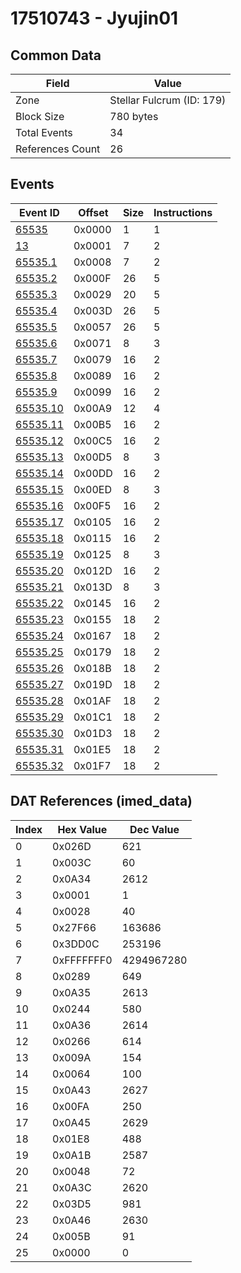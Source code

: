 # 17510743 - Jyujin01

## Common Data

| Field            | Value                     |
|------------------|---------------------------|
| Zone             | Stellar Fulcrum (ID: 179) |
| Block Size       | 780 bytes                 |
| Total Events     | 34                        |
| References Count | 26                        |

## Events

| Event ID                  | Offset   |   Size |   Instructions |
|---------------------------|----------|--------|----------------|
| [65535](./65535.md)       | 0x0000   |      1 |              1 |
| [13](./13.md)             | 0x0001   |      7 |              2 |
| [65535.1](./65535.1.md)   | 0x0008   |      7 |              2 |
| [65535.2](./65535.2.md)   | 0x000F   |     26 |              5 |
| [65535.3](./65535.3.md)   | 0x0029   |     20 |              5 |
| [65535.4](./65535.4.md)   | 0x003D   |     26 |              5 |
| [65535.5](./65535.5.md)   | 0x0057   |     26 |              5 |
| [65535.6](./65535.6.md)   | 0x0071   |      8 |              3 |
| [65535.7](./65535.7.md)   | 0x0079   |     16 |              2 |
| [65535.8](./65535.8.md)   | 0x0089   |     16 |              2 |
| [65535.9](./65535.9.md)   | 0x0099   |     16 |              2 |
| [65535.10](./65535.10.md) | 0x00A9   |     12 |              4 |
| [65535.11](./65535.11.md) | 0x00B5   |     16 |              2 |
| [65535.12](./65535.12.md) | 0x00C5   |     16 |              2 |
| [65535.13](./65535.13.md) | 0x00D5   |      8 |              3 |
| [65535.14](./65535.14.md) | 0x00DD   |     16 |              2 |
| [65535.15](./65535.15.md) | 0x00ED   |      8 |              3 |
| [65535.16](./65535.16.md) | 0x00F5   |     16 |              2 |
| [65535.17](./65535.17.md) | 0x0105   |     16 |              2 |
| [65535.18](./65535.18.md) | 0x0115   |     16 |              2 |
| [65535.19](./65535.19.md) | 0x0125   |      8 |              3 |
| [65535.20](./65535.20.md) | 0x012D   |     16 |              2 |
| [65535.21](./65535.21.md) | 0x013D   |      8 |              3 |
| [65535.22](./65535.22.md) | 0x0145   |     16 |              2 |
| [65535.23](./65535.23.md) | 0x0155   |     18 |              2 |
| [65535.24](./65535.24.md) | 0x0167   |     18 |              2 |
| [65535.25](./65535.25.md) | 0x0179   |     18 |              2 |
| [65535.26](./65535.26.md) | 0x018B   |     18 |              2 |
| [65535.27](./65535.27.md) | 0x019D   |     18 |              2 |
| [65535.28](./65535.28.md) | 0x01AF   |     18 |              2 |
| [65535.29](./65535.29.md) | 0x01C1   |     18 |              2 |
| [65535.30](./65535.30.md) | 0x01D3   |     18 |              2 |
| [65535.31](./65535.31.md) | 0x01E5   |     18 |              2 |
| [65535.32](./65535.32.md) | 0x01F7   |     18 |              2 |

## DAT References (imed_data)

|   Index | Hex Value   |   Dec Value |
|---------|-------------|-------------|
|       0 | 0x026D      |         621 |
|       1 | 0x003C      |          60 |
|       2 | 0x0A34      |        2612 |
|       3 | 0x0001      |           1 |
|       4 | 0x0028      |          40 |
|       5 | 0x27F66     |      163686 |
|       6 | 0x3DD0C     |      253196 |
|       7 | 0xFFFFFFF0  |  4294967280 |
|       8 | 0x0289      |         649 |
|       9 | 0x0A35      |        2613 |
|      10 | 0x0244      |         580 |
|      11 | 0x0A36      |        2614 |
|      12 | 0x0266      |         614 |
|      13 | 0x009A      |         154 |
|      14 | 0x0064      |         100 |
|      15 | 0x0A43      |        2627 |
|      16 | 0x00FA      |         250 |
|      17 | 0x0A45      |        2629 |
|      18 | 0x01E8      |         488 |
|      19 | 0x0A1B      |        2587 |
|      20 | 0x0048      |          72 |
|      21 | 0x0A3C      |        2620 |
|      22 | 0x03D5      |         981 |
|      23 | 0x0A46      |        2630 |
|      24 | 0x005B      |          91 |
|      25 | 0x0000      |           0 |

